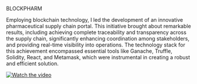 BLOCKPHARM

Employing blockchain technology, I led the development of an innovative pharmaceutical supply chain portal. This initiative brought about remarkable results, including achieving complete traceability and transparency across the supply chain, significantly enhancing coordination among stakeholders, and providing real-time visibility into operations. The technology stack for this achievement encompassed essential tools like Ganache, Truffle, Solidity, React, and Metamask, which were instrumental in creating a robust and efficient solution.

[![Watch the video](https://github.com/Saumya-Purohit/BlockPharm--supply-chain-truffle-react-main/assets/106332064/f9fa0305-efcf-4378-b831-6f1e32578445)](https://www.youtube.com/watch?v=5DMC8KDCg3c)

